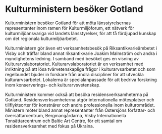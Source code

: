 # Kulturministern besöker Gotland

Kulturministern besöker Gotland för att möta länsstyrelsernas representanter inom ramen för Kulturmiljöforum, ett nätverk för kulturmiljöansvariga vid landets länsstyrelser, för att få fördjupad kunskap om det regionala kulturmiljöarbetet.

Kulturministern gör även ett verksamhetsbesök på Riksantikvarieämbetet i Visby och träffar bland annat riksantikvarie Joakim Malmström och andra i myndighetens ledning. I samband med besöket ges en visning av Kulturarvslaboratoriet. Kulturarvslaboratoriet är en verksamhet med inriktning på att lösa tvärvetenskapliga frågor i kulturarvsarbetet och som regelbundet bjuder in forskare från andra discipliner för att utveckla kulturarvsarbetet. Lokalerna är specialanpassade för att bedriva forskning inom konserverings\- och kulturarvsvetenskap.

Kulturministern kommer också att besöka residensverksamheterna på Gotland. Residensverksamheterna utgör internationella mötesplatser och tillflyktsorter för konstnärer och andra professionella inom kulturområdet. Ministern möter bland annat representanter från Östersjöns författar\- och översättarcentrum, Bergmangårdarna, Visby Internationella Tonsättarcentrum och Baltic Art Centre, för ett samtal om residensverksamhet med fokus på Ukraina.
